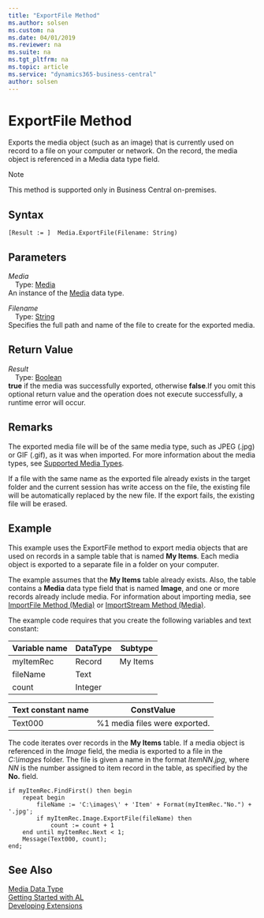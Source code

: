 ```yaml
---
title: "ExportFile Method"
ms.author: solsen
ms.custom: na
ms.date: 04/01/2019
ms.reviewer: na
ms.suite: na
ms.tgt_pltfrm: na
ms.topic: article
ms.service: "dynamics365-business-central"
author: solsen
---
```

[//]: # (START>DO_NOT_EDIT)
[//]: # (IMPORTANT:Do not edit any of the content between here and the END>DO_NOT_EDIT.)
[//]: # (Any modifications should be made in the .xml files in the ModernDev repo.)
# ExportFile Method
Exports the media object (such as an image) that is currently used on record to a file on your computer or network. On the record, the media object is referenced in a Media data type field.

> [!NOTE]
> This method is supported only in Business Central on-premises.

## Syntax
```
[Result := ]  Media.ExportFile(Filename: String)
```
## Parameters
*Media*  
&emsp;Type: [Media](media-data-type.md)  
An instance of the [Media](media-data-type.md) data type.  

*Filename*  
&emsp;Type: [String](../string/string-data-type.md)  
Specifies the full path and name of the file to create for the exported media.  


## Return Value
*Result*  
&emsp;Type: [Boolean](../boolean/boolean-data-type.md)  
**true** if the media was successfully exported, otherwise **false**.If you omit this optional return value and the operation does not execute successfully, a runtime error will occur.    


[//]: # (IMPORTANT: END>DO_NOT_EDIT)

## Remarks  
 The exported media file will be of the same media type, such as JPEG \(.jpg\) or GIF \(.gif\), as it was when imported.  For more information about the media types, see [Supported Media Types](../../devenv-working-with-media-on-records.md).  

 If a file with the same name as the exported file already exists in the target folder and the current session has write access on the file, the existing file will be automatically replaced by the new file. If the export fails, the existing file will be erased. 

## Example  
 This example uses the ExportFile method to export media objects that are used on records in a sample table that is named **My Items**. Each media object is exported to a separate file in a  folder on your computer.  

 The example assumes that the **My Items** table already exists. Also, the table contains a **Media** data type field that is named **Image**, and one or more records already include media. For information about importing media, see [ImportFile Method \(Media\)](../../methods-auto/media/media-importfile-method.md) or [ImportStream Method \(Media\)](../../methods-auto/media/media-importstream-instream-text-text-method.md).  

The example code requires that you create the following variables and text constant:  

|  Variable name  |  DataType  |  Subtype  |  
|-----------------|------------|-----------|  
|myItemRec|Record|My Items|  
|fileName|Text| |  
|count|Integer|  |  

|  Text constant name  |  ConstValue  |
|----------------------|--------------|
|Text000|%1 media files were exported.|

The code iterates over records in the **My Items** table. If a media object is referenced in the *Image* field, the media is exported to a file in the *C:\images* folder. The file is given a name in the format *ItemNN.jpg*, where *NN* is the number assigned to item record in the table, as specified by the **No.** field.
```  
if myItemRec.FindFirst() then begin
    repeat begin 
        fileName := 'C:\images\' + 'Item' + Format(myItemRec."No.") + '.jpg';  
        if myItemRec.Image.ExportFile(fileName) then
            count := count + 1
    end until myItemRec.Next < 1;
    Message(Text000, count);  
end;
```  


## See Also
[Media Data Type](media-data-type.md)  
[Getting Started with AL](../../devenv-get-started.md)  
[Developing Extensions](../../devenv-dev-overview.md)